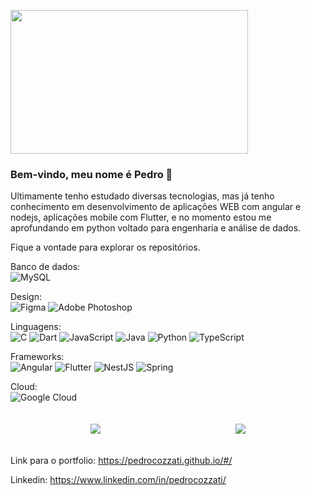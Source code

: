 <p>
<img width='380px'height='230px' src='https://giffiles.alphacoders.com/209/209661.gif'></p>

### Bem-vindo, meu nome é Pedro 👋

Ultimamente tenho estudado diversas tecnologias, mas já tenho conhecimento em desenvolvimento de aplicações WEB com angular e nodejs, aplicações mobile com Flutter, e no momento estou me aprofundando em python voltado para engenharia e análise de dados. 

Fique a vontade para explorar os repositórios.

Banco de dados:<br>
![MySQL](https://img.shields.io/badge/mysql-%2300f.svg?style=for-the-badge&logo=mysql&logoColor=white)

Design:<br>
![Figma](https://img.shields.io/badge/figma-%23F24E1E.svg?style=for-the-badge&logo=figma&logoColor=white)
![Adobe Photoshop](https://img.shields.io/badge/adobe%20photoshop-%2331A8FF.svg?style=for-the-badge&logo=adobe%20photoshop&logoColor=white)

Linguagens:<br>
![C](https://img.shields.io/badge/c-%2300599C.svg?style=for-the-badge&logo=c&logoColor=white)
![Dart](https://img.shields.io/badge/dart-%230175C2.svg?style=for-the-badge&logo=dart&logoColor=white)
![JavaScript](https://img.shields.io/badge/javascript-%23323330.svg?style=for-the-badge&logo=javascript&logoColor=%23F7DF1E)
![Java](https://img.shields.io/badge/java-%23ED8B00.svg?style=for-the-badge&logo=openjdk&logoColor=white)
![Python](https://img.shields.io/badge/python-3670A0?style=for-the-badge&logo=python&logoColor=ffdd54)
![TypeScript](https://img.shields.io/badge/typescript-%23007ACC.svg?style=for-the-badge&logo=typescript&logoColor=white)

Frameworks:<br>
![Angular](https://img.shields.io/badge/angular-%23DD0031.svg?style=for-the-badge&logo=angular&logoColor=white)
![Flutter](https://img.shields.io/badge/Flutter-%2302569B.svg?style=for-the-badge&logo=Flutter&logoColor=white)
![NestJS](https://img.shields.io/badge/nestjs-%23E0234E.svg?style=for-the-badge&logo=nestjs&logoColor=white)
![Spring](https://img.shields.io/badge/spring-%236DB33F.svg?style=for-the-badge&logo=spring&logoColor=white)

Cloud:<br>
![Google Cloud](https://img.shields.io/badge/GoogleCloud-%234285F4.svg?style=for-the-badge&logo=google-cloud&logoColor=white)

<div style="display:flex;flex-direction:row;justify-content:space-around;padding:20px">
  <img src="https://github-readme-stats.vercel.app/api/top-langs/?username=PedroCozzati&theme=blue-green"> 
<img src="https://github-readme-stats.vercel.app/api?username=PedroCozzati&theme=blue-green">
</div>




Link para o portfolio: https://pedrocozzati.github.io/#/ <br>

Linkedin: https://www.linkedin.com/in/pedrocozzati/

  



